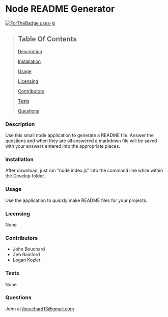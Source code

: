 # Node README Generator

[![ForTheBadge uses-js](http://ForTheBadge.com/images/badges/uses-js.svg)](http://ForTheBadge.com)

> ## Table Of Contents
>
> [Description](#description)
>
> [Installation](#installation)
>
> [Usage](#usage)
>
> [Licensing](#licensing)
>
> [Contributors](#contributors)
>
> [Tests](#tests)
>
> [Questions](#questions)

### Description

Use this small node application to generate a README file. Answer the questions and when they are all answered a markdown file will be saved with your answers entered into the appropriate places.

### Installation

After download, just run "node index.js" into the command line while within the Develop folder.

### Usage

Use the application to quickly make README files for your projects.

### Licensing

None

### Contributors

- John Bouchard
- Zeb Rainford
- Logan Kozler

### Tests

None

### Questions

John at jbouchard13@gmail.com

